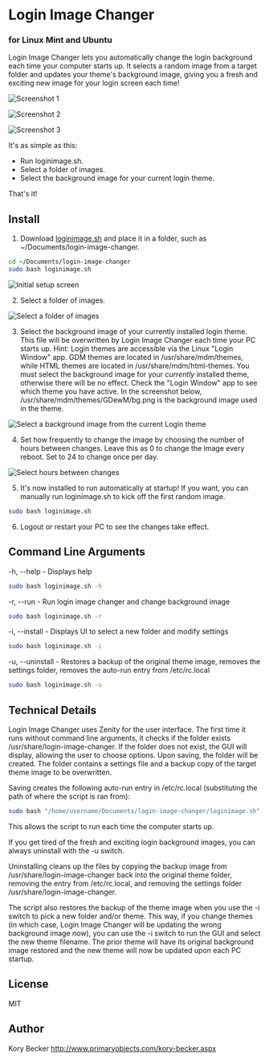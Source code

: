 Login Image Changer
=========
### for Linux Mint and Ubuntu


Login Image Changer lets you automatically change the login background each time your computer starts up. It selects a random image from a target folder and updates your theme's background image, giving you a fresh and exciting new image for your login screen each time!

![Screenshot 1](https://raw.githubusercontent.com/primaryobjects/loginimagechanger/master/screenshots/login1-500x300.png)

![Screenshot 2](https://raw.githubusercontent.com/primaryobjects/loginimagechanger/master/screenshots/login2-500x300.png)

![Screenshot 3](https://raw.githubusercontent.com/primaryobjects/loginimagechanger/master/screenshots/login3-500x300.png)

It's as simple as this:

- Run loginimage.sh.
- Select a folder of images.
- Select the background image for your current login theme.

That's it!

Install
---

1. Download [loginimage.sh](https://raw.githubusercontent.com/primaryobjects/loginimagechanger/master/loginimage.sh) and place it in a folder, such as ~/Documents/login-image-changer.

 ```sh
 cd ~/Documents/login-image-changer
 sudo bash loginimage.sh
 ```

 ![Initial setup screen](https://raw.githubusercontent.com/primaryobjects/loginimagechanger/master/screenshots/screenshot1.png)

2. Select a folder of images.

 ![Select a folder of images](https://raw.githubusercontent.com/primaryobjects/loginimagechanger/master/screenshots/screenshot2.png)

3. Select the background image of your currently installed login theme. This file will be overwritten by Login Image Changer each time your PC starts up. Hint: Login themes are accessible via the Linux "Login Window" app. GDM themes are located in /usr/share/mdm/themes, while HTML themes are located in /usr/share/mdm/html-themes. You must select the background image for your *currently* installed theme, otherwise there will be no effect. Check the "Login Window" app to see which theme you have active. In the screenshot below, /usr/share/mdm/themes/GDewM/bg.png is the background image used in the theme.

 ![Select a background image from the current Login theme](https://raw.githubusercontent.com/primaryobjects/loginimagechanger/master/screenshots/screenshot3.png)

4. Set how frequently to change the image by choosing the number of hours between changes. Leave this as 0 to change the image every reboot. Set to 24 to change once per day.

 ![Select hours between changes](https://raw.githubusercontent.com/primaryobjects/loginimagechanger/master/screenshots/screenshot4.png)

5. It's now installed to run automatically at startup! If you want, you can manually run loginimage.sh to kick off the first random image.
 ```sh
 sudo bash loginimage.sh
 ```

6. Logout or restart your PC to see the changes take effect.

Command Line Arguments
---

-h, --help - Displays help
```sh
sudo bash loginimage.sh -h
```

-r, --run - Run login image changer and change background image
```sh
sudo bash loginimage.sh -r
```

-i, --install - Displays UI to select a new folder and modify settings
```sh
sudo bash loginimage.sh -i
```

-u, --uninstall - Restores a backup of the original theme image, removes the settings folder, removes the auto-run entry from /etc/rc.local
```sh
sudo bash loginimage.sh -u
```

Technical Details
---

Login Image Changer uses Zenity for the user interface. The first time it runs without command line arguments, it checks if the folder exists /usr/share/login-image-changer. If the folder does not exist, the GUI will display, allowing the user to choose options. Upon saving, the folder will be created. The folder contains a settings file and a backup copy of the target theme image to be overwritten.

Saving creates the following auto-run entry in /etc/rc.local (substituting the path of where the script is ran from):
```sh
sudo bash "/home/username/Documents/login-image-changer/loginimage.sh" -r
```
This allows the script to run each time the computer starts up.

If you get tired of the fresh and exciting login background images, you can always uninstall with the -u switch.

Uninstalling cleans up the files by copying the backup image from /usr/share/login-image-changer back into the original theme folder, removing the entry from /etc/rc.local, and removing the settings folder /usr/share/login-image-changer.

The script also restores the backup of the theme image when you use the -i switch to pick a new folder and/or theme. This way, if you change themes (in which case, Login Image Changer will be updating the wrong background image now), you can use the -i switch to run the GUI and select the new theme filename. The prior theme will have its original background image restored and the new theme will now be updated upon each PC startup.

License
----

MIT

Author
----
Kory Becker
http://www.primaryobjects.com/kory-becker.aspx
